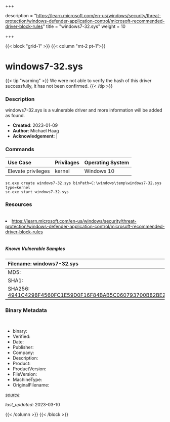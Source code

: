 +++

description = "https://learn.microsoft.com/en-us/windows/security/threat-protection/windows-defender-application-control/microsoft-recommended-driver-block-rules"
title = "windows7-32.sys"
weight = 10

+++


{{< block "grid-1" >}}
{{< column "mt-2 pt-1">}}




# windows7-32.sys 


{{< tip "warning" >}}
We were not able to verify the hash of this driver successfully, it has not been confirmed.
{{< /tip >}}




### Description


windows7-32.sys is a vulnerable driver and more information will be added as found.


- **Created**: 2023-01-09
- **Author**: Michael Haag
- **Acknowledgement**:  | [](https://twitter.com/)

### Commands

| Use Case | Privilages | Operating System | 
|:---- | ---- | ---- |
| Elevate privileges | kernel | Windows 10 |

```
sc.exe create windows7-32.sys binPath=C:\windows\temp\windows7-32.sys type=kernel
sc.exe start windows7-32.sys
```

### Resources
<br>


<li><a href=" https://learn.microsoft.com/en-us/windows/security/threat-protection/windows-defender-application-control/microsoft-recommended-driver-block-rules"> https://learn.microsoft.com/en-us/windows/security/threat-protection/windows-defender-application-control/microsoft-recommended-driver-block-rules</a></li>


<br>


##### Known Vulnerable Samples

| Filename: windows7-32.sys |
|:---- |
|MD5: <a href="https://www.virustotal.com/gui/file/{&#39;Filename&#39;: &#39;windows7-32.sys&#39;, &#39;MD5&#39;: &#39;&#39;, &#39;SHA1&#39;: &#39;&#39;, &#39;SHA256&#39;: &#39;4941C4298F4560FC1E59D0F16F84BAB5C060793700B82BE2FD7C63735F1657A8&#39;}"></a>|
|SHA1: <a href="https://www.virustotal.com/gui/file/{&#39;Filename&#39;: &#39;windows7-32.sys&#39;, &#39;MD5&#39;: &#39;&#39;, &#39;SHA1&#39;: &#39;&#39;, &#39;SHA256&#39;: &#39;4941C4298F4560FC1E59D0F16F84BAB5C060793700B82BE2FD7C63735F1657A8&#39;}"></a>|
|SHA256: <a href="https://www.virustotal.com/gui/file/{&#39;Filename&#39;: &#39;windows7-32.sys&#39;, &#39;MD5&#39;: &#39;&#39;, &#39;SHA1&#39;: &#39;&#39;, &#39;SHA256&#39;: &#39;4941C4298F4560FC1E59D0F16F84BAB5C060793700B82BE2FD7C63735F1657A8&#39;}">4941C4298F4560FC1E59D0F16F84BAB5C060793700B82BE2FD7C63735F1657A8</a>|




### Binary Metadata
<br>

- binary: 
- Verified: 
- Date: 
- Publisher: 
- Company: 
- Description: 
- Product: 
- ProductVersion: 
- FileVersion: 
- MachineType: 
- OriginalFilename: 

[*source*](https://github.com/magicsword-io/LOLDrivers/tree/main/yaml/windows7-32.sys.yml)

*last_updated:* 2023-03-10


{{< /column >}}
{{< /block >}}
